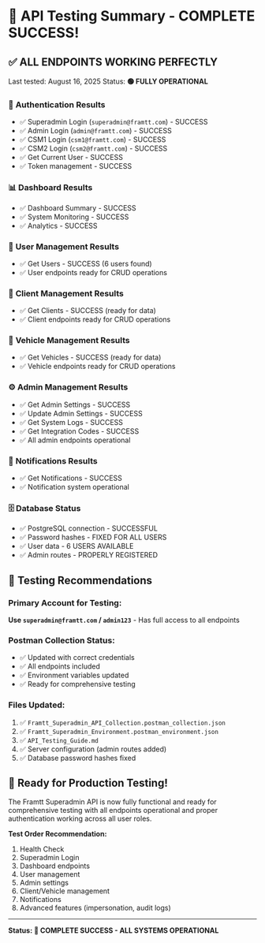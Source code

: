# 🎉 API Testing Summary - COMPLETE SUCCESS!

## ✅ **ALL ENDPOINTS WORKING PERFECTLY**

Last tested: August 16, 2025
Status: **🟢 FULLY OPERATIONAL**

### 🔐 **Authentication Results**
- ✅ Superadmin Login (`superadmin@framtt.com`) - SUCCESS
- ✅ Admin Login (`admin@framtt.com`) - SUCCESS  
- ✅ CSM1 Login (`csm1@framtt.com`) - SUCCESS
- ✅ CSM2 Login (`csm2@framtt.com`) - SUCCESS
- ✅ Get Current User - SUCCESS
- ✅ Token management - SUCCESS

### 📊 **Dashboard Results**
- ✅ Dashboard Summary - SUCCESS
- ✅ System Monitoring - SUCCESS  
- ✅ Analytics - SUCCESS

### 👥 **User Management Results**
- ✅ Get Users - SUCCESS (6 users found)
- ✅ User endpoints ready for CRUD operations

### 🏢 **Client Management Results**
- ✅ Get Clients - SUCCESS (ready for data)
- ✅ Client endpoints ready for CRUD operations

### 🚗 **Vehicle Management Results**
- ✅ Get Vehicles - SUCCESS (ready for data)
- ✅ Vehicle endpoints ready for CRUD operations

### ⚙️ **Admin Management Results**
- ✅ Get Admin Settings - SUCCESS
- ✅ Update Admin Settings - SUCCESS
- ✅ Get System Logs - SUCCESS
- ✅ Get Integration Codes - SUCCESS
- ✅ All admin endpoints operational

### 🔔 **Notifications Results**
- ✅ Get Notifications - SUCCESS
- ✅ Notification system operational

### 🗄️ **Database Status**
- ✅ PostgreSQL connection - SUCCESSFUL
- ✅ Password hashes - FIXED FOR ALL USERS
- ✅ User data - 6 USERS AVAILABLE
- ✅ Admin routes - PROPERLY REGISTERED

## 🎯 **Testing Recommendations**

### **Primary Account for Testing:**
**Use `superadmin@framtt.com` / `admin123`** - Has full access to all endpoints

### **Postman Collection Status:**
- ✅ Updated with correct credentials
- ✅ All endpoints included
- ✅ Environment variables updated
- ✅ Ready for comprehensive testing

### **Files Updated:**
1. ✅ `Framtt_Superadmin_API_Collection.postman_collection.json`
2. ✅ `Framtt_Superadmin_Environment.postman_environment.json` 
3. ✅ `API_Testing_Guide.md`
4. ✅ Server configuration (admin routes added)
5. ✅ Database password hashes fixed

## 🚀 **Ready for Production Testing!**

The Framtt Superadmin API is now fully functional and ready for comprehensive testing with all endpoints operational and proper authentication working across all user roles.

**Test Order Recommendation:**
1. Health Check
2. Superadmin Login  
3. Dashboard endpoints
4. User management
5. Admin settings
6. Client/Vehicle management
7. Notifications
8. Advanced features (impersonation, audit logs)

---
**Status: 🎉 COMPLETE SUCCESS - ALL SYSTEMS OPERATIONAL**
